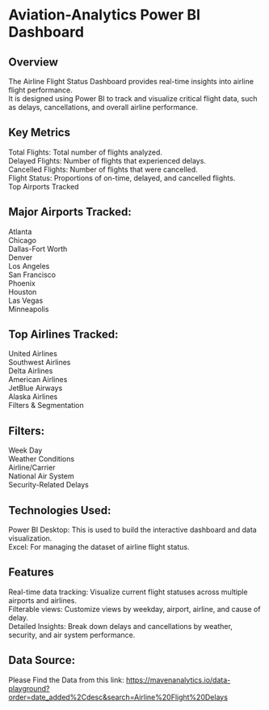 # Aviation-Analytics Power BI Dashboard<br>


## Overview
The Airline Flight Status Dashboard provides real-time insights into airline flight performance. <br>
It is designed using Power BI to track and visualize critical flight data, such as delays, cancellations, and overall airline performance.

## Key Metrics
Total Flights: Total number of flights analyzed.<br>
Delayed Flights: Number of flights that experienced delays.<br>
Cancelled Flights: Number of flights that were cancelled.<br>
Flight Status: Proportions of on-time, delayed, and cancelled flights.<br>
Top Airports Tracked<br>


## Major Airports Tracked:
Atlanta<br>
Chicago<br>
Dallas-Fort Worth<br>
Denver<br>
Los Angeles<br>
San Francisco<br>
Phoenix<br>
Houston<br>
Las Vegas<br>
Minneapolis<br>


## Top Airlines Tracked:
United Airlines<br>
Southwest Airlines<br>
Delta Airlines<br>
American Airlines<br>
JetBlue Airways<br>
Alaska Airlines<br>
Filters & Segmentation<br>


## Filters:
Week Day<br>
Weather Conditions<br>
Airline/Carrier<br>
National Air System<br>
Security-Related Delays<br>

## Technologies Used:
Power BI Desktop: This is used to build the interactive dashboard and data visualization.<br>
Excel: For managing the dataset of airline flight status.<br>

## Features
Real-time data tracking: Visualize current flight statuses across multiple airports and airlines.<br>
Filterable views: Customize views by weekday, airport, airline, and cause of delay.<br>
Detailed Insights: Break down delays and cancellations by weather, security, and air system performance.<br>

## Data Source:
Please Find the Data from this link: https://mavenanalytics.io/data-playground?order=date_added%2Cdesc&search=Airline%20Flight%20Delays
